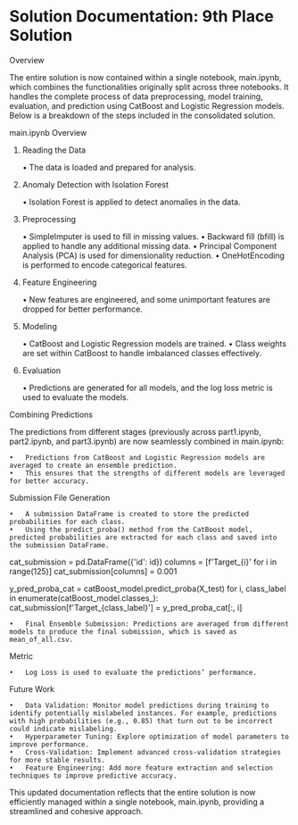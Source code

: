 
# Solution Documentation: 9th Place Solution

Overview

The entire solution is now contained within a single notebook, main.ipynb, which combines the functionalities originally split across three notebooks. It handles the complete process of data preprocessing, model training, evaluation, and prediction using CatBoost and Logistic Regression models. Below is a breakdown of the steps included in the consolidated solution.

main.ipynb Overview

1. Reading the Data

	•	The data is loaded and prepared for analysis.

2. Anomaly Detection with Isolation Forest

	•	Isolation Forest is applied to detect anomalies in the data.

3. Preprocessing

	•	SimpleImputer is used to fill in missing values.
	•	Backward fill (bfill) is applied to handle any additional missing data.
	•	Principal Component Analysis (PCA) is used for dimensionality reduction.
	•	OneHotEncoding is performed to encode categorical features.

4. Feature Engineering

	•	New features are engineered, and some unimportant features are dropped for better performance.

5. Modeling

	•	CatBoost and Logistic Regression models are trained.
	•	Class weights are set within CatBoost to handle imbalanced classes effectively.

6. Evaluation

	•	Predictions are generated for all models, and the log loss metric is used to evaluate the models.

Combining Predictions

The predictions from different stages (previously across part1.ipynb, part2.ipynb, and part3.ipynb) are now seamlessly combined in main.ipynb:

	•	Predictions from CatBoost and Logistic Regression models are averaged to create an ensemble prediction.
	•	This ensures that the strengths of different models are leveraged for better accuracy.

Submission File Generation

	•	A submission DataFrame is created to store the predicted probabilities for each class.
	•	Using the predict_proba() method from the CatBoost model, predicted probabilities are extracted for each class and saved into the submission DataFrame.

cat_submission = pd.DataFrame({'id': id})
columns = [f'Target_{i}' for i in range(125)]
cat_submission[columns] = 0.001

y_pred_proba_cat = catBoost_model.predict_proba(X_test)
for i, class_label in enumerate(catBoost_model.classes_):
    cat_submission[f'Target_{class_label}'] = y_pred_proba_cat[:, i]

	•	Final Ensemble Submission: Predictions are averaged from different models to produce the final submission, which is saved as mean_of_all.csv.

Metric

	•	Log Loss is used to evaluate the predictions’ performance.

Future Work

	•	Data Validation: Monitor model predictions during training to identify potentially mislabeled instances. For example, predictions with high probabilities (e.g., 0.85) that turn out to be incorrect could indicate mislabeling.
	•	Hyperparameter Tuning: Explore optimization of model parameters to improve performance.
	•	Cross-Validation: Implement advanced cross-validation strategies for more stable results.
	•	Feature Engineering: Add more feature extraction and selection techniques to improve predictive accuracy.

This updated documentation reflects that the entire solution is now efficiently managed within a single notebook, main.ipynb, providing a streamlined and cohesive approach.